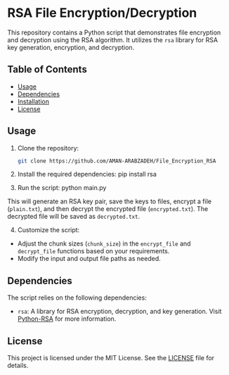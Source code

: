 # RSA File Encryption/Decryption

This repository contains a Python script that demonstrates file encryption and decryption using the RSA algorithm. It utilizes the `rsa` library for RSA key generation, encryption, and decryption.

## Table of Contents

- [Usage](#usage)
- [Dependencies](#dependencies)
- [Installation](#installation)
- [License](#license)

## Usage

1. Clone the repository:

   ```bash
   git clone https://github.com/AMAN-ARABZADEH/File_Encryption_RSA
   
2. Install the required dependencies:
       pip install rsa
3. Run the script:
       python  main.py


This will generate an RSA key pair, save the keys to files, encrypt a file (`plain.txt`), and then decrypt the encrypted file (`encrypted.txt`). The decrypted file will be saved as `decrypted.txt`.

4. Customize the script:

- Adjust the chunk sizes (`chunk_size`) in the `encrypt_file` and `decrypt_file` functions based on your requirements.
- Modify the input and output file paths as needed.

## Dependencies

The script relies on the following dependencies:

- `rsa`: A library for RSA encryption, decryption, and key generation. Visit [Python-RSA](https://stuvel.eu/python-rsa-doc/) for more information.

## License

This project is licensed under the MIT License. See the [LICENSE](LICENSE) file for details.




